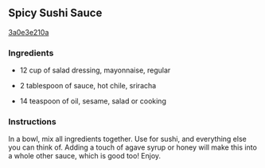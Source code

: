 ## Spicy Sushi Sauce

[3a0e3e210a](http://www.food.com/recipe/spicy-sushi-sauce-459985)

### Ingredients

 - 12 cup of salad dressing, mayonnaise, regular

 - 2 tablespoon of sauce, hot chile, sriracha

 - 14 teaspoon of oil, sesame, salad or cooking

### Instructions

In a bowl, mix all ingredients together. Use for sushi, and everything else you can think of. Adding a touch of agave syrup or honey will make this into a whole other sauce, which is good too! Enjoy.